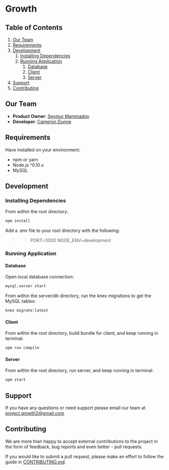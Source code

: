 # Growth

## Table of Contents

1. [Our Team](#our-team)
2. [Requirements](#requirements)
3. [Development](#development)
    1. [Installing Dependencies](#installing-dependencies)
    2. [Running Application](#running-application)
        1. [Database](#database)
        2. [Client](#client)
        3. [Server](#server)
4. [Support](#support)
5. [Contributing](#contributing)

## Our Team
- __Product Owner__: [Seymur Mammadov](https://github.com/smammadov94)
- __Developer__: [Cameron Dunne](https://github.com/camdunne)

##  Requirements
Have installed on your environment:
- npm or yarn
- Node.js ^0.10.x
- MySQL

## Development
### Installing Dependencies
From within the root directory:

```sh
npm install
```
Add a .env file to your root directory with the following:
>> PORT=3000
>> NODE_ENV=development

### Running Application
#### Database
Open local database connection:
```sh
mysql.server start
```
From within the server/db directory, run the knex migrations to get the MySQL tables:
```sh
knex migrate:latest
```
#### Client
From within the root directory, build bundle for client, and keep running in terminal:
```sh
npm run compile
```
#### Server
From within the root directory, run server, and keep running in terminal:
```sh
npm start
```

## Support
If you have any questions or need support please email our team at project.growth2@gmail.com

## Contributing
We are more than happy to accept external contributions to the project in the form of feedback, bug reports and even better - pull requests.

If you would like to submit a pull request, please make an effort to follow the guide in [CONTRIBUTING.md](https://github.com/project-growth/growth/blob/master/CONTRIBUTING.md).

